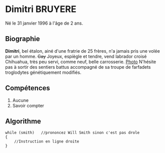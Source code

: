 # Dimitri BRUYERE
Né le 31 janvier 1996 à l'âge de 2 ans.

## Biographie

**Dimitri**, bel étalon, ainé d'une fratrie de 25 frères, n'a jamais pris une volée par un homme. ~~Gay~~ Joyeux, espiègle et tendre, vend labrador croisé Chihuahua, très peu servi, comme neuf, belle carrosserie. [Photo](../images/chihuahua.jpg)
N'hésite pas à sortir des sentiers battus accompagné de sa troupe de farfadets troglodytes génétiquement modifiés.

## Compétences

1. Aucune
1. Savoir compter

## Algorithme

```
while (smith)	//prononcez Will Smith sinon c'est pas drole
{
	//Instruction en ligne droite
}
```

